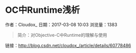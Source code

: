 # OC中Runtime浅析
作者：Cloudox_
日期：2017-03-08 10:03
浏览量：1383
> 简介：对Objective-C中Runtime的理解与使用

 链接：http://blog.csdn.net/cloudox_/article/details/60778486

